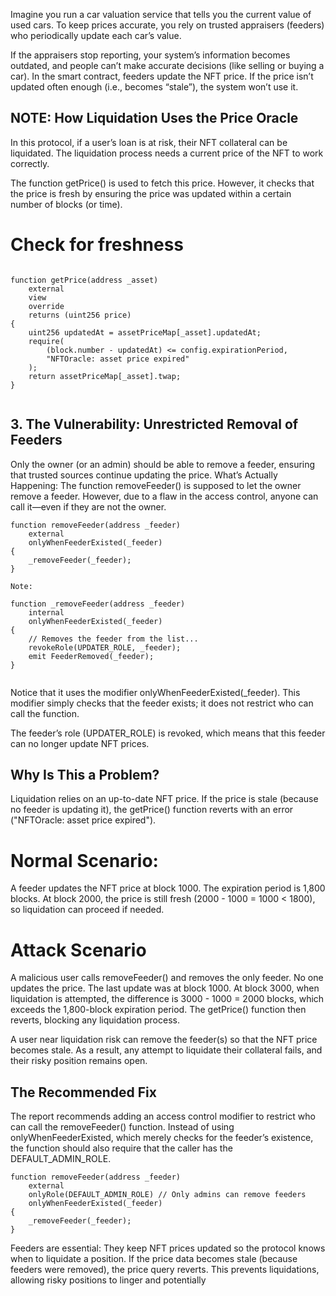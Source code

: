 Imagine you run a car valuation service that tells you the current value of used cars. To keep prices accurate, you rely on trusted appraisers (feeders) who periodically update each car’s value.

If the appraisers stop reporting, your system’s information becomes outdated, and people can’t make accurate decisions (like selling or buying a car).
In the smart contract, feeders update the NFT price. If the price isn’t updated often enough (i.e., becomes “stale”), the system won’t use it.

## NOTE: How Liquidation Uses the Price Oracle

In this protocol, if a user’s loan is at risk, their NFT collateral can be liquidated. The liquidation process needs a current price of the NFT to work correctly.

The function getPrice() is used to fetch this price.
However, it checks that the price is fresh by ensuring the price was updated within a certain number of blocks (or time).


# Check for freshness  
```solidity

function getPrice(address _asset)
    external
    view
    override
    returns (uint256 price)
{
    uint256 updatedAt = assetPriceMap[_asset].updatedAt;
    require(
        (block.number - updatedAt) <= config.expirationPeriod,
        "NFTOracle: asset price expired"
    );
    return assetPriceMap[_asset].twap;
}


```

## 3. The Vulnerability: Unrestricted Removal of Feeders
Only the owner (or an admin) should be able to remove a feeder, ensuring that trusted sources continue updating the price.
What’s Actually Happening:
The function removeFeeder() is supposed to let the owner remove a feeder.
However, due to a flaw in the access control, anyone can call it—even if they are not the owner.

```solidity
function removeFeeder(address _feeder)
    external
    onlyWhenFeederExisted(_feeder)
{
    _removeFeeder(_feeder);
}

Note:

function _removeFeeder(address _feeder)
    internal
    onlyWhenFeederExisted(_feeder)
{
    // Removes the feeder from the list...
    revokeRole(UPDATER_ROLE, _feeder);
    emit FeederRemoved(_feeder);
}


```
Notice that it uses the modifier onlyWhenFeederExisted(_feeder). This modifier simply checks that the feeder exists; it does not restrict who can call the function.

The feeder’s role (UPDATER_ROLE) is revoked, which means that this feeder can no longer update NFT prices.


## Why Is This a Problem?

Liquidation relies on an up-to-date NFT price.
If the price is stale (because no feeder is updating it), the getPrice() function reverts with an error ("NFTOracle: asset price expired").


# Normal Scenario:
A feeder updates the NFT price at block 1000.
The expiration period is 1,800 blocks.
At block 2000, the price is still fresh (2000 - 1000 = 1000 < 1800), so liquidation can proceed if needed.

# Attack Scenario

A malicious user calls removeFeeder() and removes the only feeder.
No one updates the price. The last update was at block 1000.
At block 3000, when liquidation is attempted, the difference is 3000 - 1000 = 2000 blocks, which exceeds the 1,800-block expiration period.
The getPrice() function then reverts, blocking any liquidation process.

A user near liquidation risk can remove the feeder(s) so that the NFT price becomes stale.
As a result, any attempt to liquidate their collateral fails, and their risky position remains open.

## The Recommended Fix

The report recommends adding an access control modifier to restrict who can call the removeFeeder() function. Instead of using onlyWhenFeederExisted, which merely checks for the feeder’s existence, the function should also require that the caller has the DEFAULT_ADMIN_ROLE.

```solidity
function removeFeeder(address _feeder)
    external
    onlyRole(DEFAULT_ADMIN_ROLE) // Only admins can remove feeders
    onlyWhenFeederExisted(_feeder)
{
    _removeFeeder(_feeder);
}

```
Feeders are essential: They keep NFT prices updated so the protocol knows when to liquidate a position.
If the price data becomes stale (because feeders were removed), the price query reverts.
This prevents liquidations, allowing risky positions to linger and potentially